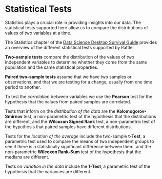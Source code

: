 # Statistical Tests

Statistics plays a crucial role in providing insights into our
data. The statistical tests supported here allow us to compare the
distributions of values of two variables at a time.

The Statistics chapter of the [Data Science Desktop Survival
Guide](https://survivor.togaware.com/datascience/statistics.html)
provides an overview of the different statistical tests supported by
Rattle.

**Two-sample tests** compare the distribution of the values of two
independent variables to determine whether they come from the
same population and the same statistical properties. 

**Paired two-sample tests** assume that we have two samples or
observations, and that we are testing for a change, usually from one
time period to another.

To test the *correlation* between variables we use the **Pearson**
test for the hypothesis that the values from paired samples are
correlated.

Tests that inform on the *distribution of the data* are the
**Kolomogorov-Smirnov** test, a non-parametric test of the hypothesis
that the distributions are different, and the **Wilcoxon Signed Rank**
test, a non-parametric test of the hypothesis that paired samples have
different distributions.

Tests for the *location of the average* include the two-sample
**t-Test**, a parametric test used to compare the means of two
independent groups to see if there is a statistically significant
difference between them, and the non-parametric **Wilcoxon Rank-Sum**
test of the hypothesis that the medians are different.

Tests on *variation in the data* include the **f-Test**, a parametric
test of the hypothesis that the variances are different.


